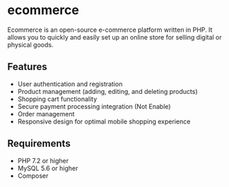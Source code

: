 # ecommerce

Ecommerce is an open-source e-commerce platform written in PHP. It allows you to quickly and easily set up an online store for selling digital or physical goods. 

## Features
- User authentication and registration
- Product management (adding, editing, and deleting products)
- Shopping cart functionality
- Secure payment processing integration (Not Enable)
- Order management
- Responsive design for optimal mobile shopping experience

## Requirements
- PHP 7.2 or higher
- MySQL 5.6 or higher
- Composer
